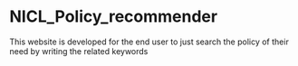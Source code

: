 # NICL_Policy_recommender
This website is developed for the end user to just search the policy of their need by writing the related keywords
